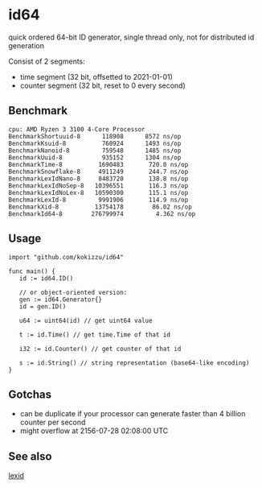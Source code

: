 # id64

quick ordered 64-bit ID generator, single thread only, not for distributed id generation

Consist of 2 segments:
- time segment (32 bit, offsetted to 2021-01-01)
- counter segment (32 bit, reset to 0 every second)


## Benchmark

```
cpu: AMD Ryzen 3 3100 4-Core Processor    
BenchmarkShortuuid-8      118908      8572 ns/op
BenchmarkKsuid-8          760924      1493 ns/op
BenchmarkNanoid-8         759548      1485 ns/op
BenchmarkUuid-8           935152      1304 ns/op
BenchmarkTime-8          1690483       720.0 ns/op
BenchmarkSnowflake-8     4911249       244.7 ns/op
BenchmarkLexIdNano-8     8483720       138.8 ns/op
BenchmarkLexIdNoSep-8   10396551       116.3 ns/op
BenchmarkLexIdNoLex-8   10590300       115.1 ns/op
BenchmarkLexId-8         9991906       114.9 ns/op
BenchmarkXid-8          13754178        86.02 ns/op
BenchmarkId64-8        276799974         4.362 ns/op
```

## Usage

```
import "github.com/kokizzu/id64"

func main() {
   id := id64.ID()
   
   // or object-oriented version:
   gen := id64.Generator{}
   id = gen.ID()
   
   u64 := uint64(id) // get uint64 value
   
   t := id.Time() // get time.Time of that id
   
   i32 := id.Counter() // get counter of that id
   
   s := id.String() // string representation (base64-like encoding) 
}

```

## Gotchas

- can be duplicate if your processor can generate faster than 4 billion counter per second
- might overflow at 2156-07-28 02:08:00 UTC

## See also

[lexid](//github.com/kokizzu/lexid)
